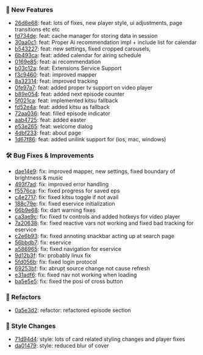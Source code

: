 

### 🎉 New Features
* [26d8e68](https://github.com/RyanYuuki/AnymeX/commit/26d8e68): feat: lots of fixes, new player style, ui adjustments, page transitions etc etc
* [fd734de](https://github.com/RyanYuuki/AnymeX/commit/fd734de): feat: cache manager for storing data in session
* [30aa0c1](https://github.com/RyanYuuki/AnymeX/commit/30aa0c1): feat: Proper Ai recommendation impl + include list for calendar
* [b543227](https://github.com/RyanYuuki/AnymeX/commit/b543227): feat: new settings, fixed cropped carousels,
* [6b493ca](https://github.com/RyanYuuki/AnymeX/commit/6b493ca): feat: added calendar for airing schedule
* [0169e85](https://github.com/RyanYuuki/AnymeX/commit/0169e85): feat: ai recommendation
* [b03c12a](https://github.com/RyanYuuki/AnymeX/commit/b03c12a): feat: Extensions Service Support
* [f3c9460](https://github.com/RyanYuuki/AnymeX/commit/f3c9460): feat: improved mapper
* [8a32314](https://github.com/RyanYuuki/AnymeX/commit/8a32314): feat: improved tracking
* [0fe97a7](https://github.com/RyanYuuki/AnymeX/commit/0fe97a7): feat: added proper tv support on video player
* [b89e054](https://github.com/RyanYuuki/AnymeX/commit/b89e054): feat: added next episode counter
* [5f021ca](https://github.com/RyanYuuki/AnymeX/commit/5f021ca): feat: implemented kitsu fallback
* [fd52e4a](https://github.com/RyanYuuki/AnymeX/commit/fd52e4a): feat: added kitsu as fallback
* [72aa036](https://github.com/RyanYuuki/AnymeX/commit/72aa036): feat: filled episode indicator
* [aab4725](https://github.com/RyanYuuki/AnymeX/commit/aab4725): feat: added easter
* [e53e265](https://github.com/RyanYuuki/AnymeX/commit/e53e265): feat: welcome dialog
* [4dbf233](https://github.com/RyanYuuki/AnymeX/commit/4dbf233): feat: about page
* [1d67f86](https://github.com/RyanYuuki/AnymeX/commit/1d67f86): feat: added unilink support for (ios, mac, windows)

### 🛠️ Bug Fixes & Improvements
* [dae14e9](https://github.com/RyanYuuki/AnymeX/commit/dae14e9): fix: improved mapper, new settings, fixed boundary of brightness & music
* [493f7ad](https://github.com/RyanYuuki/AnymeX/commit/493f7ad): fix: improved error handling
* [f5576ca](https://github.com/RyanYuuki/AnymeX/commit/f5576ca): fix: fixed progress for saved eps
* [c4e2717](https://github.com/RyanYuuki/AnymeX/commit/c4e2717): fix: fixed kitsu toggle if not avail
* [188c79e](https://github.com/RyanYuuki/AnymeX/commit/188c79e): fix: fixed eservice initialization
* [66b9e68](https://github.com/RyanYuuki/AnymeX/commit/66b9e68): fix: dart warning fixes
* [ca3ae9c](https://github.com/RyanYuuki/AnymeX/commit/ca3ae9c): fix: fixed tv controls and added hotkeys for video player
* [7a20638](https://github.com/RyanYuuki/AnymeX/commit/7a20638): fix: fixed reactive vars not working and fixed bad tracking for eservice
* [c2e6b93](https://github.com/RyanYuuki/AnymeX/commit/c2e6b93): fix: fixed annoting snackbar acting up at search page
* [56bbdb7](https://github.com/RyanYuuki/AnymeX/commit/56bbdb7): fix: eservice
* [a586965](https://github.com/RyanYuuki/AnymeX/commit/a586965): fix: fixed navigation for eservice
* [9d12b3f](https://github.com/RyanYuuki/AnymeX/commit/9d12b3f): fix: probably linux fix
* [5fd056b](https://github.com/RyanYuuki/AnymeX/commit/5fd056b): fix: fixed login protocol
* [69253bf](https://github.com/RyanYuuki/AnymeX/commit/69253bf): fix: abrupt source change not cause refresh
* [e31adf6](https://github.com/RyanYuuki/AnymeX/commit/e31adf6): fix: fixed nav not working when loading
* [ba5e5e5](https://github.com/RyanYuuki/AnymeX/commit/ba5e5e5): fix: fixed the posi of cross button

### 🔧 Refactors
* [0a5e3d2](https://github.com/RyanYuuki/AnymeX/commit/0a5e3d2): refactor: refactored episode section

### 🎨 Style Changes
* [71d94d4](https://github.com/RyanYuuki/AnymeX/commit/71d94d4): style: lots of card related styling changes and player fixes
* [da01479](https://github.com/RyanYuuki/AnymeX/commit/da01479): style: reduced blur of cover

